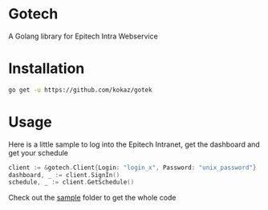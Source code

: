 Gotech
======

A Golang library for Epitech Intra Webservice

Installation
======

```sh
go get -u https://github.com/kokaz/gotek
```

Usage
======

Here is a little sample to log into the Epitech Intranet, get the dashboard and get your schedule

```go
client := &gotech.Client{Login: "login_x", Password: "unix_password"}
dashboard, _ := client.SignIn()
schedule, _ := client.GetSchedule()
```

Check out the [sample](https://github.com/kokaz/gotek/blob/master/sample "Sample") folder to get the whole code